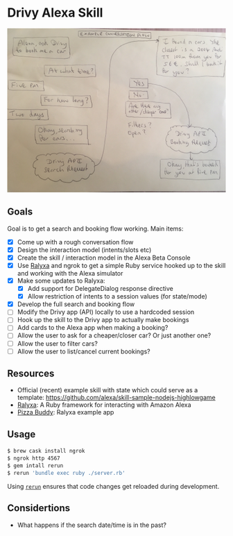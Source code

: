 # Drivy Alexa Skill

![Example conversation](https://raw.githubusercontent.com/watsonbox/drivy_alexa/master/res/example_conversation.jpg)

## Goals

Goal is to get a search and booking flow working. Main items:

- [x] Come up with a rough conversation flow
- [x] Design the interaction model (intents/slots etc)
- [x] Create the skill / interaction model in the Alexa Beta Console
- [x] Use [Ralyxa](https://github.com/sjmog/ralyxa) and ngrok to get a simple Ruby service hooked up to the skill and working with the Alexa simulator
- [x] Make some updates to Ralyxa:
  - [x] Add support for DelegateDialog response directive
  - [x] Allow restriction of intents to a session values (for state/mode)
- [x] Develop the full search and booking flow
- [ ] Modify the Drivy app (API) locally to use a hardcoded session
- [ ] Hook up the skill to the Drivy app to actually make bookings
- [ ] Add cards to the Alexa app when making a booking?
- [ ] Allow the user to ask for a cheaper/closer car? Or just another one?
- [ ] Allow the user to filter cars?
- [ ] Allow the user to list/cancel current bookings?

## Resources

- Official (recent) example skill with state which could serve as a template: https://github.com/alexa/skill-sample-nodejs-highlowgame
- [Ralyxa](https://github.com/sjmog/ralyxa): A Ruby framework for interacting with Amazon Alexa
- [Pizza Buddy](https://github.com/sjmog/pizza_buddy): Ralyxa example app

## Usage

```bash
$ brew cask install ngrok
$ ngrok http 4567
$ gem intall rerun
$ rerun 'bundle exec ruby ./server.rb'
```

Using [`rerun`](https://github.com/alexch/rerun) ensures that code changes get reloaded during development.

## Considertions

- What happens if the search date/time is in the past?